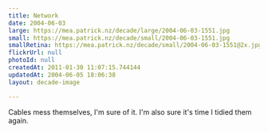 ```yaml
---
title: Network
date: 2004-06-03
large: https://mea.patrick.nz/decade/large/2004-06-03-1551.jpg
small: https://mea.patrick.nz/decade/small/2004-06-03-1551.jpg
smallRetina: https://mea.patrick.nz/decade/small/2004-06-03-1551@2x.jpg
flickrUrl: null
photoId: null
createdAt: 2011-01-30 11:07:15.744144
updatedAt: 2004-06-05 18:06:38
layout: decade-image

---
```

Cables mess themselves, I'm sure of it. I'm also sure it's time I tidied them again.
